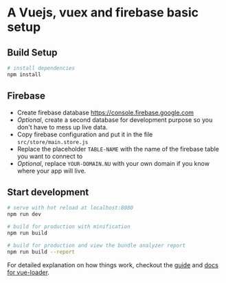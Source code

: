# A Vuejs, vuex and firebase basic setup

## Build Setup

``` bash
# install dependencies
npm install
```
## Firebase
- Create firebase database https://console.firebase.google.com
- _Optional_, create a second database for development purpose so you don't have to mess up live data.
- Copy firebase configuration and put it in the file `src/store/main.store.js`
- Replace the placeholder `TABLE-NAME` with the name of the firebase table you want to connect to
- _Optional_, replace `YOUR-DOMAIN.NU` with your own domain if you know where your app will live.

## Start development

``` bash
# serve with hot reload at localhost:8080
npm run dev

# build for production with minification
npm run build

# build for production and view the bundle analyzer report
npm run build --report
```

For detailed explanation on how things work, checkout the [guide](http://vuejs-templates.github.io/webpack/) and [docs for vue-loader](http://vuejs.github.io/vue-loader).
